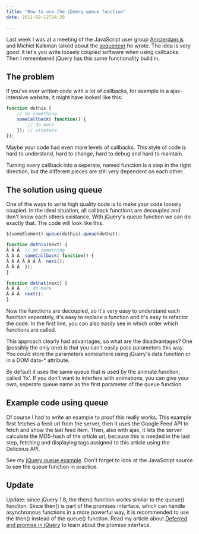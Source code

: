 ```yaml
---
title: "How to use the jQuery queue function"
date: 2011-02-12T14:20

---
```


<p>Last week I was at a meeting of the JavaScript user group <a href="http://groups.google.com/group/amsterdam-js">Amsterdam.js</a> and Michiel Kalkman talked about the <a href="https://github.com/michiel/sequencer-js">sequencer</a> he wrote. The idea is very good: it let's you write loosely coupled software when using callbacks. Then I remembered jQuery has this same functionality build in.</p>

<h2>The problem</h2>

<p>If you've ever written code with a lot of callbacks, for example in a ajax-intensive website, it might have looked like this:</p>

```javascript
function dothis {
	// do something
	someCallback( function() {
		// do more
	}); // etcetera
});
```

<p>Maybe your code had even more levels of callbacks. This style of code is hard to understand, hard to change, hard to debug and hard to maintain.</p>

<p>Turning every callback into a seperate, named function is a step in the right direction, but the different pieces are still very dependent on each other.</p>

<h2>The solution using queue</h2>

<p>One of the ways to write high quality code is to make your code loosely coupled. In the ideal situation, all callback functions are decoupled and don't know each others existance. With jQuery's queue function we can do exactly that. The code will look like this.</p>

```javascript
$(someElement).queue(dothis).queue(dothat);

function dothis(next) {
Â Â Â  // do something
Â Â Â  someCallback( function() {
Â Â Â Â Â Â Â  next();
Â Â Â  });
}

function dothat(next) {
Â Â Â  // do more
Â Â Â  next();
}
```

<p>Now the functions are decoupled, so it's very easy to understand each function seperately, it's easy to replace a function and it's easy to refactor the code. In the first line, you can also easily see in which order which functions are called.</p>

<p>This approach clearly had advantages, so what are the disadvantages? One (possibly the only one) is that you can't easily pass parameters this way. You could store the parameters somewhere using jQuery's data function or in a DOM data-* attribute.</p>

<p>By default it uses the same queue that is used by the animate function, called 'fx'. If you don't want to interfere with animations, you can give your own, seperate queue name as the first parameter of the queue function.</p>

<h2>Example code using queue</h2>

<p>Of course I had to write an example to proof this really works. This example first fetches a feed url from the server, then it uses the Google Feed API to fetch and show the last feed item. Then, also with ajax, it lets the server calculate the MD5-hash of the article url, because this is needed in the last step, fetching and displaying tags assigned to this article using the Delicious API.</p>

<p>See my <a href="/jquery/queue/">jQuery queue example</a>. Don't forget to look at the JavaScript source to see the queue function in practice.</p>

<h2>Update</h2>

Update: since jQuery 1.8, the then() function works similar to the queue() function. Since then() is part of the promises interface, which can handle asynchronous functions in a more powerful way, it is recommended to use the then() instead of the queue() function. Read my article about [Deferred and promise in jQuery](/weblog/2012-1/Deferred_and_promise_in_jQuery.html) to learn about the promise interface.


